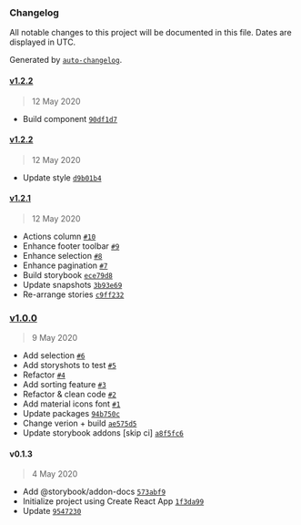 ### Changelog

All notable changes to this project will be documented in this file. Dates are displayed in UTC.

Generated by [`auto-changelog`](https://github.com/CookPete/auto-changelog).

#### [v1.2.2](https://github.com/phamtung1/react-nice-table/compare/v1.2.2...v1.2.2)

> 12 May 2020

- Build component [`90df1d7`](https://github.com/phamtung1/react-nice-table/commit/90df1d7789c2b483954689efcbb8bcd4ef526389)

#### [v1.2.2](https://github.com/phamtung1/react-nice-table/compare/v1.2.1...v1.2.2)

> 12 May 2020

- Update style [`d9b01b4`](https://github.com/phamtung1/react-nice-table/commit/d9b01b48ed34496300a7796c63c51511aa8612c8)

#### [v1.2.1](https://github.com/phamtung1/react-nice-table/compare/v1.0.0...v1.2.1)

> 12 May 2020

- Actions column [`#10`](https://github.com/phamtung1/react-nice-table/pull/10)
- Enhance footer toolbar [`#9`](https://github.com/phamtung1/react-nice-table/pull/9)
- Enhance selection [`#8`](https://github.com/phamtung1/react-nice-table/pull/8)
- Enhance pagination [`#7`](https://github.com/phamtung1/react-nice-table/pull/7)
- Build storybook [`ece79d8`](https://github.com/phamtung1/react-nice-table/commit/ece79d89f26231b0331fc1a0b45bdaa49d5241bb)
- Update snapshots [`3b93e69`](https://github.com/phamtung1/react-nice-table/commit/3b93e6982764509fdba644abd408c038336db7de)
- Re-arrange stories [`c9ff232`](https://github.com/phamtung1/react-nice-table/commit/c9ff232c84e3544b3fff8bc83612f09488ef2c74)

### [v1.0.0](https://github.com/phamtung1/react-nice-table/compare/v0.1.3...v1.0.0)

> 9 May 2020

- Add selection [`#6`](https://github.com/phamtung1/react-nice-table/pull/6)
- Add storyshots to test [`#5`](https://github.com/phamtung1/react-nice-table/pull/5)
- Refactor [`#4`](https://github.com/phamtung1/react-nice-table/pull/4)
- Add sorting feature [`#3`](https://github.com/phamtung1/react-nice-table/pull/3)
- Refactor & clean code [`#2`](https://github.com/phamtung1/react-nice-table/pull/2)
- Add material icons font [`#1`](https://github.com/phamtung1/react-nice-table/pull/1)
- Update packages [`94b750c`](https://github.com/phamtung1/react-nice-table/commit/94b750c4d89dd20d7fbd28940272c88c112aa496)
- Change verion + build [`ae575d5`](https://github.com/phamtung1/react-nice-table/commit/ae575d568e4d36195bc3a4a75a9987363ffff58b)
- Update storybook addons [skip ci] [`a8f5fc6`](https://github.com/phamtung1/react-nice-table/commit/a8f5fc68a0668e725f51d825e59ffddb923f93e8)

#### v0.1.3

> 4 May 2020

- Add @storybook/addon-docs [`573abf9`](https://github.com/phamtung1/react-nice-table/commit/573abf98d0553ac71c4eae8dc811ae903b46ff5d)
- Initialize project using Create React App [`1f3da99`](https://github.com/phamtung1/react-nice-table/commit/1f3da99137e87799848edee507b12f48957762de)
- Update [`9547230`](https://github.com/phamtung1/react-nice-table/commit/9547230cd6216f4f677ee1f027e180eb566f7d68)

